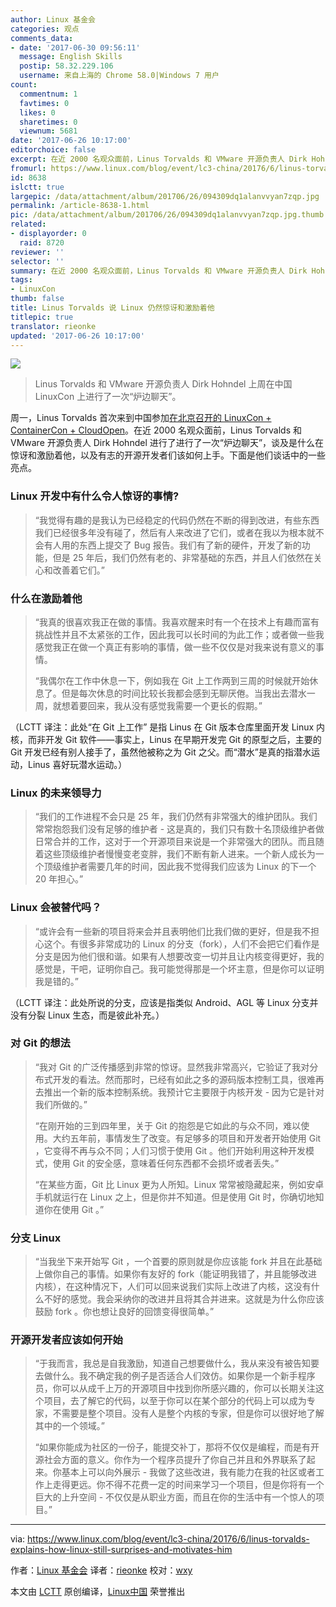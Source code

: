 ```yaml
---
author: Linux 基金会
categories: 观点
comments_data:
- date: '2017-06-30 09:56:11'
  message: English Skills
  postip: 58.32.229.106
  username: 来自上海的 Chrome 58.0|Windows 7 用户
count:
  commentnum: 1
  favtimes: 0
  likes: 0
  sharetimes: 0
  viewnum: 5681
date: '2017-06-26 10:17:00'
editorchoice: false
excerpt: 在近 2000 名观众面前，Linus Torvalds 和 VMware 开源负责人 Dirk Hohndel 进行了进行了一次“炉边聊天”，谈及是什么在惊讶和激励着他，以及有志的开源开发者们该如何上手。
fromurl: https://www.linux.com/blog/event/lc3-china/20176/6/linus-torvalds-explains-how-linux-still-surprises-and-motivates-him
id: 8638
islctt: true
largepic: /data/attachment/album/201706/26/094309dq1alanvvyan7zqp.jpg
permalink: /article-8638-1.html
pic: /data/attachment/album/201706/26/094309dq1alanvvyan7zqp.jpg.thumb.jpg
related:
- displayorder: 0
  raid: 8720
reviewer: ''
selector: ''
summary: 在近 2000 名观众面前，Linus Torvalds 和 VMware 开源负责人 Dirk Hohndel 进行了进行了一次“炉边聊天”，谈及是什么在惊讶和激励着他，以及有志的开源开发者们该如何上手。
tags:
- LinuxCon
thumb: false
title: Linus Torvalds 说 Linux 仍然惊讶和激励着他
titlepic: true
translator: rieonke
updated: '2017-06-26 10:17:00'
---
```


![](/data/attachment/album/201706/26/094309dq1alanvvyan7zqp.jpg)



> 
> Linus Torvalds 和 VMware 开源负责人 Dirk Hohndel 上周在中国 LinuxCon 上进行了一次“炉边聊天”。
> 
> 
> 






周一，Linus Torvalds 首次来到中国参加[在北京召开的 LinuxCon + ContainerCon + CloudOpen](https://www.lfasiallc.com/linuxcon-containercon-cloudopen-china)。在近 2000 名观众面前，Linus Torvalds 和 VMware 开源负责人 Dirk Hohndel 进行了进行了一次“炉边聊天”，谈及是什么在惊讶和激励着他，以及有志的开源开发者们该如何上手。下面是他们谈话中的一些亮点。


### Linux 开发中有什么令人惊讶的事情?



> 
> “我觉得有趣的是我认为已经稳定的代码仍然在不断的得到改进，有些东西我们已经很多年没有碰了，然后有人来改进了它们，或者在我以为根本就不会有人用的东西上提交了 Bug 报告。我们有了新的硬件，开发了新的功能，但是 25 年后，我们仍然有老的、非常基础的东西，并且人们依然在关心和改善着它们。”
> 
> 
> 


### 什么在激励着他



> 
> “我真的很喜欢我正在做的事情。我喜欢醒来时有一个在技术上有趣而富有挑战性并且不太紧张的工作，因此我可以长时间的为此工作；或者做一些我感觉我正在做一个真正有影响的事情，做一些不仅仅是对我来说有意义的事情。
> 
> 
> “我偶尔在工作中休息一下，例如我在 Git 上工作两到三周的时候就开始休息了。但是每次休息的时间比较长我都会感到无聊厌倦。当我出去潜水一周，就想着要回来，我从没有感觉我需要一个更长的假期。”
> 
> 
> 


（LCTT 译注：此处“在 Git 上工作” 是指 Linus 在 Git 版本仓库里面开发 Linux 内核，而非开发 Git 软件——事实上，Linus 在早期开发完 Git 的原型之后，主要的 Git 开发已经有别人接手了，虽然他被称之为 Git 之父。而“潜水”是真的指潜水运动，Linus 喜好玩潜水运动。）


### Linux 的未来领导力



> 
> “我们的工作进程不会只是 25 年，我们仍然有非常强大的维护团队。我们常常抱怨我们没有足够的维护者 - 这是真的，我们只有数十名顶级维护者做日常合并的工作，这对于一个开源项目来说是一个非常强大的团队。而且随着这些顶级维护者慢慢变老变胖，我们不断有新人进来。一个新人成长为一个顶级维护者需要几年的时间，因此我不觉得我们应该为 Linux 的下一个 20 年担心。”
> 
> 
> 


### Linux 会被替代吗？



> 
> “或许会有一些新的项目将来会并且表明他们比我们做的更好，但是我不担心这个。有很多非常成功的 Linux 的分支（fork），人们不会把它们看作是分支是因为他们很和谐。如果有人想要改变一切并且让内核变得更好，我的感觉是，干吧，证明你自己。我可能觉得那是一个坏主意，但是你可以证明我是错的。”
> 
> 
> 


（LCTT 译注：此处所说的分支，应该是指类似 Android、AGL 等 Linux 分支并没有分裂 Linux 生态，而是彼此补充。）


### 对 Git 的想法



> 
> “我对 Git 的广泛传播感到非常的惊讶。显然我非常高兴，它验证了我对分布式开发的看法。然而那时，已经有如此之多的源码版本控制工具，很难再去推出一个新的版本控制系统。我预计它主要限于内核开发 - 因为它是针对我们所做的。”
> 
> 
> “在刚开始的三到四年里，关于 Git 的抱怨是它如此的与众不同，难以使用。大约五年前，事情发生了改变。有足够多的项目和开发者开始使用 Git ，它变得不再与众不同；人们习惯于使用 Git 。他们开始利用这种开发模式，使用 Git 的安全感，意味着任何东西都不会损坏或者丢失。”
> 
> 
> “在某些方面，Git 比 Linux 更为人所知。Linux 常常被隐藏起来，例如安卓手机就运行在 Linux 之上，但是你并不知道。但是使用 Git 时，你确切地知道你在使用 Git 。”
> 
> 
> 


### 分支 Linux



> 
> “当我坐下来开始写 Git ，一个首要的原则就是你应该能 fork 并且在此基础上做你自己的事情。如果你有友好的 fork（能证明我错了，并且能够改进内核），在这种情况下，人们可以回来说我们实际上改进了内核，这没有什么不好的感觉。我会采纳你的改进并且将其合并进来。这就是为什么你应该鼓励 fork 。你也想让良好的回馈变得很简单。”
> 
> 
> 


### 开源开发者应该如何开始



> 
> “于我而言，我总是自我激励，知道自己想要做什么，我从来没有被告知要去做什么。我不确定我的例子是否适合人们效仿。如果你是一个新手程序员，你可以从成千上万的开源项目中找到你所感兴趣的，你可以长期关注这个项目，去了解它的代码，以至于你可以在某个部分的代码上可以成为专家，不需要是整个项目。没有人是整个内核的专家，但是你可以很好地了解其中的一个领域。”
> 
> 
> “如果你能成为社区的一份子，能提交补丁，那将不仅仅是编程，而是有开源社会方面的意义。你作为一个程序员提升了你自己并且和外界联系了起来。你基本上可以向外展示 - 我做了这些改进，我有能力在我的社区或者工作上走得更远。你不得不花费一定的时间来学习一个项目，但是你将有一个巨大的上升空间 - 不仅仅是从职业方面，而且在你的生活中有一个惊人的项目。”
> 
> 
> 




---


via: <https://www.linux.com/blog/event/lc3-china/20176/6/linus-torvalds-explains-how-linux-still-surprises-and-motivates-him>


作者：[Linux 基金会](https://www.linux.com/users/lfadmin) 译者：[rieonke](https://github.com/rieonke) 校对：[wxy](https://github.com/wxy)


本文由 [LCTT](https://github.com/LCTT/TranslateProject) 原创编译，[Linux中国](https://linux.cn/) 荣誉推出